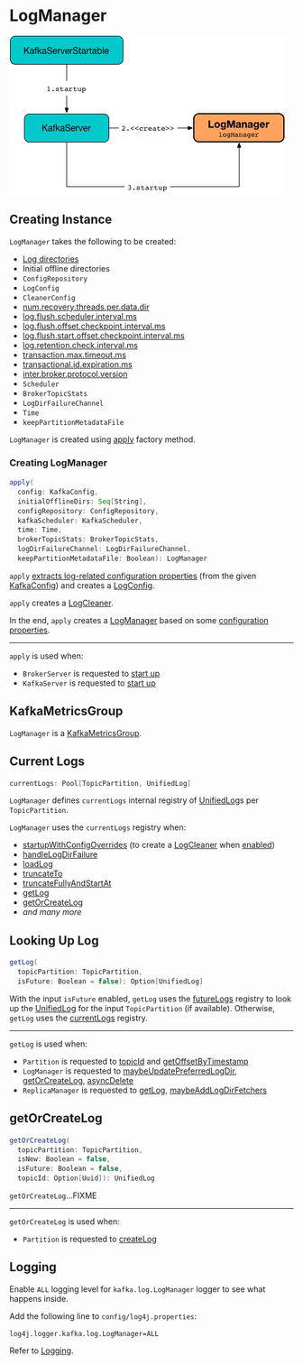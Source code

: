 # LogManager

![LogManager and KafkaServer](../images/LogManager.png)

## Creating Instance

`LogManager` takes the following to be created:

* <span id="logDirs"> [Log directories](../KafkaConfig.md#logDirs)
* <span id="initialOfflineDirs"> Initial offline directories
* <span id="configRepository"> `ConfigRepository`
* <span id="initialDefaultConfig"> `LogConfig`
* <span id="cleanerConfig"> `CleanerConfig`
* <span id="recoveryThreadsPerDataDir"> [num.recovery.threads.per.data.dir](../KafkaConfig.md#numRecoveryThreadsPerDataDir)
* <span id="flushCheckMs"> [log.flush.scheduler.interval.ms](../KafkaConfig.md#logFlushSchedulerIntervalMs)
* <span id="flushRecoveryOffsetCheckpointMs"> [log.flush.offset.checkpoint.interval.ms](../KafkaConfig.md#logFlushOffsetCheckpointIntervalMs)
* <span id="flushStartOffsetCheckpointMs"> [log.flush.start.offset.checkpoint.interval.ms](../KafkaConfig.md#logFlushStartOffsetCheckpointIntervalMs)
* <span id="retentionCheckMs"> [log.retention.check.interval.ms](../KafkaConfig.md#logCleanupIntervalMs)
* <span id="maxTransactionTimeoutMs"> [transaction.max.timeout.ms](../KafkaConfig.md#transactionMaxTimeoutMs)
* <span id="maxPidExpirationMs"> [transactional.id.expiration.ms](../KafkaConfig.md#transactionalIdExpirationMs)
* <span id="interBrokerProtocolVersion"> [inter.broker.protocol.version](../KafkaConfig.md#interBrokerProtocolVersion)
* <span id="scheduler"> `Scheduler`
* <span id="brokerTopicStats"> `BrokerTopicStats`
* <span id="logDirFailureChannel"> `LogDirFailureChannel`
* <span id="time"> `Time`
* <span id="keepPartitionMetadataFile"> `keepPartitionMetadataFile`

`LogManager` is created using [apply](#apply) factory method.

### <span id="apply"> Creating LogManager

```scala
apply(
  config: KafkaConfig,
  initialOfflineDirs: Seq[String],
  configRepository: ConfigRepository,
  kafkaScheduler: KafkaScheduler,
  time: Time,
  brokerTopicStats: BrokerTopicStats,
  logDirFailureChannel: LogDirFailureChannel,
  keepPartitionMetadataFile: Boolean): LogManager
```

`apply` [extracts log-related configuration properties](LogConfig.md#extractLogConfigMap) (from the given [KafkaConfig](../KafkaConfig.md)) and creates a [LogConfig](LogConfig.md).

`apply` creates a [LogCleaner](LogCleaner.md#cleanerConfig).

In the end, `apply` creates a [LogManager](#creating-instance) based on some [configuration properties](../KafkaConfig.md).

---

`apply` is used when:

* `BrokerServer` is requested to [start up](../raft/BrokerServer.md#logManager)
* `KafkaServer` is requested to [start up](../broker/KafkaServer.md#logManager)

## <span id="KafkaMetricsGroup"> KafkaMetricsGroup

`LogManager` is a [KafkaMetricsGroup](../metrics/KafkaMetricsGroup.md).

## <span id="currentLogs"> Current Logs

```scala
currentLogs: Pool[TopicPartition, UnifiedLog]
```

`LogManager` defines `currentLogs` internal registry of [UnifiedLog](UnifiedLog.md)s per `TopicPartition`.

`LogManager` uses the `currentLogs` registry when:

* [startupWithConfigOverrides](#startupWithConfigOverrides) (to create a [LogCleaner](LogCleaner.md) when [enabled](CleanerConfig.md#enableCleaner))
* [handleLogDirFailure](#handleLogDirFailure)
* [loadLog](#loadLog)
* [truncateTo](#truncateTo)
* [truncateFullyAndStartAt](#truncateFullyAndStartAt)
* [getLog](#getLog)
* [getOrCreateLog](#getOrCreateLog)
* _and many more_

## <span id="getLog"> Looking Up Log

```scala
getLog(
  topicPartition: TopicPartition,
  isFuture: Boolean = false): Option[UnifiedLog]
```

With the input `isFuture` enabled, `getLog` uses the [futureLogs](#futureLogs) registry to look up the [UnifiedLog](UnifiedLog.md) for the input `TopicPartition` (if available). Otherwise, `getLog` uses the [currentLogs](#currentLogs) registry.

---

`getLog` is used when:

* `Partition` is requested to [topicId](../Partition.md#topicId) and [getOffsetByTimestamp](../Partition.md#getOffsetByTimestamp)
* `LogManager` is requested to [maybeUpdatePreferredLogDir](#maybeUpdatePreferredLogDir), [getOrCreateLog](#getOrCreateLog), [asyncDelete](#asyncDelete)
* `ReplicaManager` is requested to [getLog](../ReplicaManager.md#getLog), [maybeAddLogDirFetchers](../ReplicaManager.md#maybeAddLogDirFetchers)

## <span id="getOrCreateLog"> getOrCreateLog

```scala
getOrCreateLog(
  topicPartition: TopicPartition,
  isNew: Boolean = false,
  isFuture: Boolean = false,
  topicId: Option[Uuid]): UnifiedLog
```

`getOrCreateLog`...FIXME

---

`getOrCreateLog` is used when:

* `Partition` is requested to [createLog](../Partition.md#createLog)

## Logging

Enable `ALL` logging level for `kafka.log.LogManager` logger to see what happens inside.

Add the following line to `config/log4j.properties`:

```text
log4j.logger.kafka.log.LogManager=ALL
```

Refer to [Logging](../logging.md).
